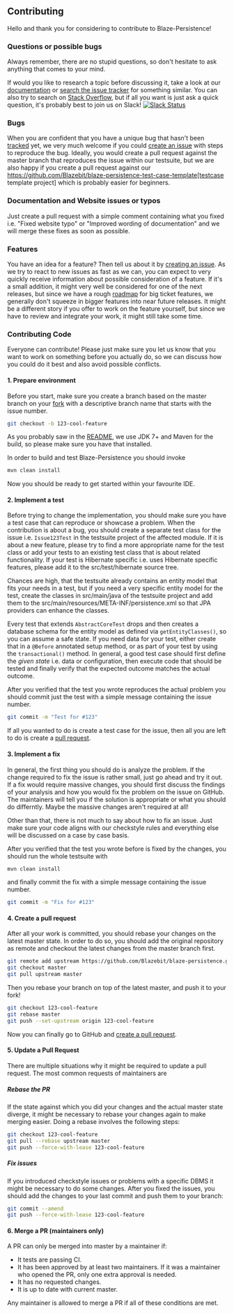 ## Contributing

Hello and thank you for considering to contribute to Blaze-Persistence!

### Questions or possible bugs

Always remember, there are no stupid questions, so don't hesitate to ask anything that comes to your mind.

If would you like to research a topic before discussing it, take a look at our [documentation](https://persistence.blazebit.com/documentation.html) or
[search the issue tracker](https://github.com/Blazebit/blaze-persistence/issues?q=something) for something similar.
You can also try to search on [Stack Overflow](http://stackoverflow.com/questions/tagged/blaze-persistence), but if all you want is just ask a quick question,
it's probably best to join us on Slack! [![Slack Status](https://blazebit.herokuapp.com/badge.svg)](https://blazebit.herokuapp.com) 

### Bugs

When you are confident that you have a unique bug that hasn't been [tracked](https://github.com/Blazebit/blaze-persistence/issues?q=something) yet,
we very much welcome if you could [create an issue](https://github.com/Blazebit/blaze-persistence/issues/new) with steps to reproduce the bug.
Ideally, you would create a pull request against the master branch that reproduces the issue within our testsuite,
but we are also happy if you create a pull request against our https://github.com/Blazebit/blaze-persistence-test-case-template[testcase template project] which is probably easier for beginners.

### Documentation and Website issues or typos

Just create a pull request with a simple comment containing what you fixed i.e. "Fixed website typo" or "Improved wording of documentation" and we will merge these fixes as soon as possible.

### Features

You have an idea for a feature? Then tell us about it by [creating an issue](https://github.com/Blazebit/blaze-persistence/issues/new).
As we try to react to new issues as fast as we can, you can expect to very quickly receive information about possible consideration of a feature.
If it's a small addition, it might very well be considered for one of the next releases, but since we have a rough [roadmap](https://github.com/Blazebit/blaze-persistence/blob/master/roadmap.asciidoc) for big ticket features,
we generally don't squeeze in bigger features into near future releases.
It might be a different story if you offer to work on the feature yourself, but since we have to review and integrate your work, it might still take some time.

### Contributing Code

Everyone can contribute! Please just make sure you let us know that you want to work on something before you actually do, so we can discuss how you could do it best and also avoid possible conflicts.

#### 1. Prepare environment

Before you start, make sure you create a branch based on the master branch on your [fork](https://help.github.com/articles/fork-a-repo) with a descriptive branch name that starts with the issue number.

```sh
git checkout -b 123-cool-feature
```

As you probably saw in the [README](https://github.com/Blazebit/blaze-persistence#setup-local-development), we use JDK 7+ and Maven for the build, so please make sure you have that installed.

In order to build and test Blaze-Persistence you should invoke

```sh
mvn clean install
```

Now you should be ready to get started within your favourite IDE.

#### 2. Implement a test

Before trying to change the implementation, you should make sure you have a test case that can reproduce or showcase a problem.
When the contribution is about a bug, you should create a separate test class for the issue i.e. `Issue123Test` in the testsuite project of the affected module.
If it is about a new feature, please try to find a more appropriate name for the test class or add your tests to an existing test class that is about related functionality.
If your test is Hibernate specific i.e. uses Hibernate specific features, please add it to the src/test/hibernate source tree.

Chances are high, that the testsuite already contains an entity model that fits your needs in a test, but if you need a very specific entity model for the test, create the classes in src/main/java of the testsuite project and add them to the src/main/resources/META-INF/persistence.xml so that JPA providers can enhance the classes.

Every test that extends `AbstractCoreTest` drops and then creates a database schema for the entity model as defined via `getEntityClasses()`, so you can assume a safe state. If you need data for your test, either create that in a `@Before` annotated setup method, or as part of your test by using the `transactional()` method.
In general, a good test case should first define the *given state* i.e. data or configuration, then execute code that should be tested and finally verify that the expected outcome matches the actual outcome.

After you verified that the test you wrote reproduces the actual problem you should commit just the test with a simple message containing the issue number.

```sh
git commit -m "Test for #123"
```

If all you wanted to do is create a test case for the issue, then all you are left to do is create a [pull request](#pull-request).

#### 3. Implement a fix

In general, the first thing you should do is analyze the problem. If the change required to fix the issue is rather small, just go ahead and try it out.
If a fix would require massive changes, you should first discuss the findings of your analysis and how you would fix the problem on the issue on GitHub.
The maintainers will tell you if the solution is appropriate or what you should do differntly. Maybe the massive changes aren't required at all!

Other than that, there is not much to say about how to fix an issue. Just make sure your code aligns with our checkstyle rules and everything else will be discussed on a case by case basis.

After you verified that the test you wrote before is fixed by the changes, you should run the whole testsuite with

```sh
mvn clean install
```

and finally commit the fix with a simple message containing the issue number.

```sh
git commit -m "Fix for #123"
```

#### <a name="pull-request"></a>4. Create a pull request

After all your work is committed, you should rebase your changes on the latest master state.
In order to do so, you should add the original repository as remote and checkout the latest changes from the master branch first.

```sh
git remote add upstream https://github.com/Blazebit/blaze-persistence.git
git checkout master
git pull upstream master
```

Then you rebase your branch on top of the latest master, and push it to your fork!

```sh
git checkout 123-cool-feature
git rebase master
git push --set-upstream origin 123-cool-feature
```

Now you can finally go to GitHub and [create a pull request](https://help.github.com/articles/creating-a-pull-request).

#### 5. Update a Pull Request

There are multiple situations why it might be required to update a pull request.
The most common requests of maintainers are

##### Rebase the PR

If the state against which you did your changes and the actual master state diverge, it might be necessary to rebase your changes again to make merging easier.
Doing a rebase involves the following steps:

```sh
git checkout 123-cool-feature
git pull --rebase upstream master
git push --force-with-lease 123-cool-feature
```

##### Fix issues

If you introduced checkstyle issues or problems with a specific DBMS it might be necessary to do some changes.
After you fixed the issues, you should add the changes to your last commit and push them to your branch:

```sh
git commit --amend
git push --force-with-lease 123-cool-feature
```

#### 6. Merge a PR (maintainers only)

A PR can only be merged into master by a maintainer if:

* It tests are passing CI.
* It has been approved by at least two maintainers. If it was a maintainer who
  opened the PR, only one extra approval is needed.
* It has no requested changes.
* It is up to date with current master.

Any maintainer is allowed to merge a PR if all of these conditions are
met.